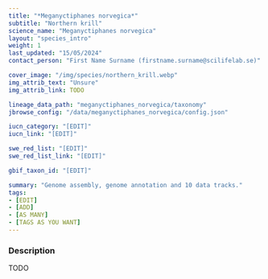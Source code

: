 ```yaml
---
title: "*Meganyctiphanes norvegica*"
subtitle: "Northern krill"
science_name: "Meganyctiphanes norvegica"
layout: "species_intro"
weight: 1
last_updated: "15/05/2024"
contact_person: "First Name Surname (firstname.surname@scilifelab.se)"

cover_image: "/img/species/northern_krill.webp"
img_attrib_text: "Unsure"
img_attrib_link: TODO

lineage_data_path: "meganyctiphanes_norvegica/taxonomy"
jbrowse_config: "/data/meganyctiphanes_norvegica/config.json"

iucn_category: "[EDIT]"
iucn_link: "[EDIT]"

swe_red_list: "[EDIT]"
swe_red_list_link: "[EDIT]"

gbif_taxon_id: "[EDIT]"

summary: "Genome assembly, genome annotation and 10 data tracks."
tags:
- [EDIT]
- [ADD]
- [AS MANY]
- [TAGS AS YOU WANT]
---
```


### Description

TODO
